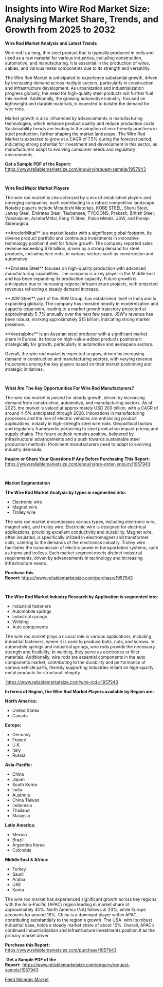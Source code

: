 <p><h1>Insights into Wire Rod Market Size: Analysing Market Share, Trends, and Growth from 2025 to 2032</h1></p><p><strong>Wire Rod Market Analysis and Latest Trends</strong></p>
<p><p>Wire rod is a long, thin steel product that is typically produced in coils and used as a raw material for various industries, including construction, automotive, and manufacturing. It is essential in the production of wires, cables, and various metal components due to its strength and versatility.</p><p>The Wire Rod Market is anticipated to experience substantial growth, driven by increasing demand across multiple sectors, particularly in construction and infrastructure development. As urbanization and industrialization progress globally, the need for high-quality steel products will further fuel this market. Additionally, the growing automotive industry, focused on lightweight and durable materials, is expected to bolster the demand for wire rods.</p><p>Market growth is also influenced by advancements in manufacturing technologies, which enhance product quality and reduce production costs. Sustainability trends are leading to the adoption of eco-friendly practices in steel production, further shaping the market landscape. The Wire Rod Market is expected to grow at a CAGR of 7.5% during the forecast period, indicating strong potential for investment and development in this sector, as manufacturers adapt to evolving consumer needs and regulatory environments.</p></p>
<p><strong>Get a Sample PDF of the Report:&nbsp;</strong> <a href="https://www.reliablemarketsize.com/enquiry/request-sample/1957943?utm_campaign=3550&utm_medium=2&utm_source=Github&utm_content=ia&utm_term=31032025&utm_id=wire-rod">https://www.reliablemarketsize.com/enquiry/request-sample/1957943</a></p>
<p>&nbsp;</p>
<p><strong>Wire Rod Major Market Players</strong></p>
<p><p>The wire rod market is characterized by a mix of established players and emerging companies, each contributing to a robust competitive landscape. Notable players include Mitsubishi Materials, KOBE STEEL, Sharu Steel, Jaway Steel, Emirates Steel, Taubensee, TYCOONS, Prakash, British Steel, Voestalpine, ArcelorMittal, Feng Yi Steel, Palco Metals, JSW, and Feralpi Siderurgica.</p><p>**ArcelorMittal** is a market leader with a significant global footprint. Its diverse product portfolio and continuous investments in innovative technology position it well for future growth. The company reported sales revenue exceeding $76 billion, driven by a strong demand for steel products, including wire rods, in various sectors such as construction and automotive.</p><p>**Emirates Steel** focuses on high-quality production with advanced manufacturing capabilities. The company is a key player in the Middle East and has been expanding its production capacity. Future growth is anticipated due to increasing regional infrastructure projects, with projected revenues reflecting a steady demand increase.</p><p>**JSW Steel**, part of the JSW Group, has established itself in India and is expanding globally. The company has invested heavily in modernization and capacity expansion, leading to a market growth trajectory projected at approximately 5-7% annually over the next few years. JSW's revenue has been robust, marking approximately $15 billion, indicating strong market presence.</p><p>**Voestalpine** is an Austrian steel producer with a significant market share in Europe. Its focus on high-value-added products positions it strategically for growth, particularly in automotive and aerospace sectors. </p><p>Overall, the wire rod market is expected to grow, driven by increasing demand in construction and manufacturing sectors, with varying revenue trajectories among the key players based on their market positioning and strategic initiatives.</p></p>
<p>&nbsp;</p>
<p><strong>What Are The Key Opportunities For Wire Rod Manufacturers?</strong></p>
<p><p>The wire rod market is poised for steady growth, driven by increasing demand from construction, automotive, and manufacturing sectors. As of 2023, the market is valued at approximately USD 200 billion, with a CAGR of around 4-5% anticipated through 2028. Innovations in manufacturing processes and the rise of electric vehicles are enhancing product applications, notably in high-strength steel wire rods. Geopolitical factors and regulatory frameworks pertaining to steel production impact pricing and supply chains. The future outlook remains positive, bolstered by infrastructural advancements and a push towards sustainable steel production methods. Prominent manufacturers need to adapt to evolving industry demands.</p></p>
<p><strong>Inquire or Share Your Questions If Any Before Purchasing This Report:</strong> <a href="https://www.reliablemarketsize.com/enquiry/pre-order-enquiry/1957943?utm_campaign=3550&utm_medium=2&utm_source=Github&utm_content=ia&utm_term=31032025&utm_id=wire-rod">https://www.reliablemarketsize.com/enquiry/pre-order-enquiry/1957943</a></p>
<p>&nbsp;</p>
<p><strong>Market Segmentation</strong></p>
<p><strong>The Wire Rod Market Analysis by types is segmented into:</strong></p>
<p><ul><li>Electronic wire</li><li>Magnet wire</li><li>Trolley wire</li></ul></p>
<p><p>The wire rod market encompasses various types, including electronic wire, magnet wire, and trolley wire. Electronic wire is designed for electrical applications, providing excellent conductivity and durability. Magnet wire, often insulated, is specifically utilized in electromagnet and transformer coils, catering to the demands of the electronics industry. Trolley wire facilitates the transmission of electric power in transportation systems, such as trams and trolleys. Each market segment meets distinct industrial requirements, driven by advancements in technology and increasing infrastructure needs.</p></p>
<p><strong>Purchase this Report:&nbsp;</strong><a href="https://www.reliablemarketsize.com/purchase/1957943?utm_campaign=3550&utm_medium=2&utm_source=Github&utm_content=ia&utm_term=31032025&utm_id=wire-rod">https://www.reliablemarketsize.com/purchase/1957943</a></p>
<p>&nbsp;</p>
<p><strong>The Wire Rod Market Industry Research by Application is segmented into:</strong></p>
<p><ul><li>Industrial fasteners</li><li>Automobile springs</li><li>Industrial springs</li><li>Welding</li><li>Auto components</li></ul></p>
<p><p>The wire rod market plays a crucial role in various applications, including industrial fasteners, where it is used to produce bolts, nuts, and screws. In automobile springs and industrial springs, wire rods provide the necessary strength and flexibility. In welding, they serve as electrodes or filler materials. Additionally, wire rods are essential components in the auto components market, contributing to the durability and performance of various vehicle parts, thereby supporting industries reliant on high-quality metal products for structural integrity.</p></p>
<p><a href="https://www.reliablemarketsize.com/wire-rod-r1957943?utm_campaign=3550&utm_medium=2&utm_source=Github&utm_content=ia&utm_term=31032025&utm_id=wire-rod">&nbsp;https://www.reliablemarketsize.com/wire-rod-r1957943</a></p>
<p><strong>In terms of Region, the Wire Rod Market Players available by Region are:</strong></p>
<p>
    <p> <strong> North America: </strong>
        <ul>
            <li>United States</li>
            <li>Canada</li>
        </ul>
        </p> 
    <p> <strong> Europe: </strong>
        <ul>
            <li>Germany</li>
            <li>France</li>
            <li>U.K.</li>
            <li>Italy</li>
            <li>Russia</li>
        </ul>
        </p> 
    <p> <strong> Asia-Pacific: </strong>
        <ul>
            <li>China</li>
            <li>Japan</li>
            <li>South Korea</li>
            <li>India</li>
            <li>Australia</li>
            <li>China Taiwan</li>
            <li>Indonesia</li>
            <li>Thailand</li>
            <li>Malaysia</li>
        </ul>
        </p> 
    <p> <strong> Latin America: </strong>
        <ul>
            <li>Mexico</li>
            <li>Brazil</li>
            <li>Argentina Korea</li>
            <li>Colombia</li>
        </ul>
        </p> 
    <p> <strong> Middle East & Africa: </strong>
        <ul>
            <li>Turkey</li>
            <li>Saudi</li>
            <li>Arabia</li>
            <li>UAE</li>
            <li>Korea</li>
        </ul>
    </p>
    </p>
<p><p>The wire rod market has experienced significant growth across key regions, with the Asia-Pacific (APAC) region leading in market share at approximately 45%. North America (NA) follows at 20%, while Europe accounts for around 18%. China is a dominant player within APAC, contributing substantially to the region's growth. The USA, with its robust industrial base, holds a steady market share of about 15%. Overall, APAC’s continued industrialization and infrastructure investments position it as the primary market driver.</p></p>
<p><strong>Purchase this Report: </strong><a href="https://www.reliablemarketsize.com/purchase/1957943?utm_campaign=3550&utm_medium=2&utm_source=Github&utm_content=ia&utm_term=31032025&utm_id=wire-rod">https://www.reliablemarketsize.com/purchase/1957943</a></p>
<p>&nbsp;<strong>Get a Sample PDF of the Report:&nbsp;&nbsp;</strong><a href="https://www.reliablemarketsize.com/enquiry/request-sample/1957943?utm_campaign=3550&utm_medium=2&utm_source=Github&utm_content=ia&utm_term=31032025&utm_id=wire-rod">https://www.reliablemarketsize.com/enquiry/request-sample/1957943</a></p>
<p><strong></strong></p>
<p><p><a href="https://github.com/neiridionna/Market-Research-Report-List-1/blob/main/feed-minerals-market.md?utm_campaign=3550&utm_medium=2&utm_source=Github&utm_content=ia&utm_term=31032025&utm_id=wire-rod">Feed Minerals Market</a></p></p>